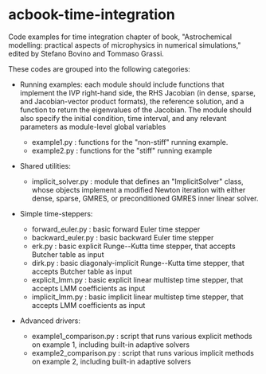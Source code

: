 # acbook-time-integration

Code examples for time integration chapter of book, "Astrochemical modelling: practical aspects of microphysics in numerical simulations," edited by Stefano Bovino and Tommaso Grassi.

These codes are grouped into the following categories:

* Running examples: each module should include functions that implement the IVP right-hand side, the RHS Jacobian (in dense, sparse, and Jacobian-vector product formats), the reference solution, and a function to return the eigenvalues of the Jacobian.  The module should also specify the initial condition, time interval, and any relevant parameters as module-level global variables

  * example1.py : functions for the "non-stiff" running example.
  * example2.py : functions for the "stiff" running example

* Shared utilities:

  * implicit_solver.py : module that defines an "ImplicitSolver" class, whose objects implement a modified Newton iteration with either dense, sparse, GMRES, or preconditioned GMRES inner linear solver.

* Simple time-steppers:

  * forward_euler.py : basic forward Euler time stepper
  * backward_euler.py : basic backward Euler time stepper
  * erk.py : basic explicit Runge--Kutta time stepper, that accepts Butcher table as input
  * dirk.py : basic diagonaly-implicit Runge--Kutta time stepper, that accepts Butcher table as input
  * explicit_lmm.py : basic explicit linear multistep time stepper, that accepts LMM coefficients as input
  * implicit_lmm.py : basic implicit linear multistep time stepper, that accepts LMM coefficients as input

* Advanced drivers:

  * example1_comparison.py : script that runs various explicit methods on example 1, including built-in adaptive solvers
  * example2_comparison.py : script that runs various implicit methods on example 2, including built-in adaptive solvers
